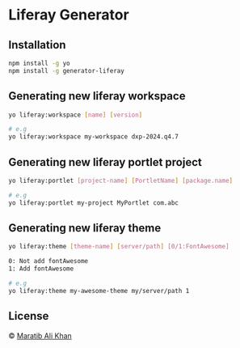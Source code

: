 # Liferay Generator

## Installation

```bash
npm install -g yo
npm install -g generator-liferay
```

## Generating new liferay workspace

```bash
yo liferay:workspace [name] [version]

# e.g
yo liferay:workspace my-workspace dxp-2024.q4.7
```

## Generating new liferay portlet project

```bash
yo liferay:portlet [project-name] [PortletName] [package.name]

# e.g
yo liferay:portlet my-project MyPortlet com.abc
```

## Generating new liferay theme

```bash
yo liferay:theme [theme-name] [server/path] [0/1:FontAwesome]

0: Not add fontAwesome
1: Add fontAwesome

# e.g
yo liferay:theme my-awesome-theme my/server/path 1
```

## License

© [Maratib Ali Khan](https://maratib.github.io)
